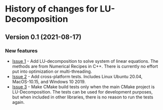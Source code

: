 # History of changes for LU-Decomposition

## Version 0.1 (2021-08-17)

### New features

* [Issue 1](https://github.com/j-c-cook/LU-Decomposition/issues/1) - Add LU-decomposition to solve system of linear equations. The methods are from Numerical Recipes in C++. There is currently no effort put into optimization or multi-threading.
* [Issue 2](https://github.com/j-c-cook/LU-Decomposition/issues/2) - Add cross-platform tests. Includes Linux Ubuntu 20.04, MacOS-10.15, and Windows 10 2019.
* [Issue 3](https://github.com/j-c-cook/LU-Decomposition/issues/3) - Make CMake build tests only when the main CMake project is LU-Decomposition. The tests can be used for development purposes, but when included in other libraries, there is no reason to run the tests again.  
